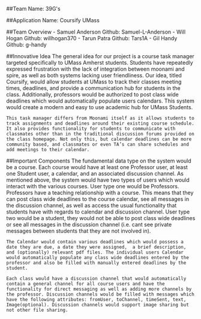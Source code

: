 ##Team Name: 39G's

##Application Name: Coursify UMass

##Team Overview
    - Samuel Anderson   Github: Samuel-L-Anderson
    - Will Hogan        Github: willhogan370
    - Tarun Patra       Github: Tars1A
    - Gil Handy         Github: g-handy

##Innovative Idea
    The general idea for our project is a course task manager targeted specifically to UMass Amherst students. Students have repeatedly expressed frustration with the lack of integration between moonami and spire, as well as both systems lacking user friendliness. Our idea, titled Coursify, would allow students at UMass to track their classes meeting times, deadlines, and provide a communication hub for students in the class. Additionally, professors would be authorized to post class wide deadlines which would automatically populate users calendars. This system would create a modern and easy to use academic hub for UMass Students. 
    
    This task manager differs from Moonami itself as it allows students to track assignments and deadlines around their existing course schedule. It also provides functionality for students to communicate with classmates other than in the traditional discussion forums provided on the class homepage. Not only this, but calendar deadlines can be more community based, and classmates or even TA’s can share schedules and add meetings to their calendar. 

##Important Components
    The fundamental data type on the system would be a course. Each course would have at least one Professor user, at least one Student user, a calendar, and an associated discussion channel. As mentioned above,  the system would have two types of users which would interact with the various courses. User type one would be Professors. Professors have a teaching relationship with a course. This means that they can post class wide deadlines to the course calendar, see all messages in the discussion channel, as well as access the usual functionality that students have with regards to calendar and discussion channel. User type two would be a student, they would not be able to post class wide deadlines or see all messages in the discussion channel (i.e. cant see private messages between students that they are not involved in).

    The Calendar would contain various deadlines which would possess a date they are due, a date they were assigned,  a brief description, and (optionally) relevant pdf files. The individual users Calendar would automatically populate any class wide deadlines entered by the professor and also be filled with manually entered deadlines by the student. 

    Each class would have a discussion channel that would automatically contain a general channel for all course users and have the functionality for direct messaging as well as adding more channels by the professor. Discussion channels would be filled with messages which have the following attributes: fromUser, toChannel, timeSent, text, Image(optional). Discussion channels would support image sharing but not other file sharing. 